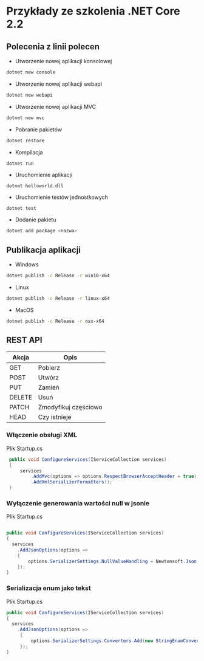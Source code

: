 # Przykłady ze szkolenia .NET Core 2.2

## Polecenia z linii polecen

* Utworzenie nowej aplikacji konsolowej

~~~ bash
dotnet new console
~~~~

* Utworzenie nowej aplikacji webapi

~~~ bash
dotnet new webapi
~~~~

* Utworzenie nowej aplikacji MVC

~~~ bash
dotnet new mvc
~~~~

* Pobranie pakietów

~~~ bash
dotnet restore
~~~~


* Kompilacja

~~~ bash
dotnet run
~~~~


* Uruchomienie aplikacji

~~~
dotnet helloworld.dll
~~~


* Uruchomienie testów jednostkowych
~~~
dotnet test
~~~

* Dodanie pakietu 
~~~ bash
dotnet add package <nazwa>
~~~

## Publikacja aplikacji

* Windows
~~~ bash
dotnet publish -c Release -r win10-x64
~~~

* Linux
~~~ bash
dotnet publish -c Release -r linux-x64
~~~

* MacOS
~~~ bash
dotnet publish -c Release -r osx-x64
~~~


## REST API

| Akcja  | Opis                  |
|--------|-----------------------|
| GET    | Pobierz               |
| POST   | Utwórz                |
| PUT    | Zamień                |
| DELETE | Usuń                  |
| PATCH  | Zmodyfikuj częściowo  |
| HEAD   | Czy istnieje          |



### Włączenie obsługi XML

Plik Startup.cs

~~~ csharp
 public void ConfigureServices(IServiceCollection services)
 {
     services
         .AddMvc(options => options.RespectBrowserAcceptHeader = true)
         .AddXmlSerializerFormatters();
 }
~~~


### Wyłączenie generowania wartości null w jsonie

Plik Startup.cs

~~~ csharp

public void ConfigureServices(IServiceCollection services)
{
  services
    .AddJsonOptions(options =>
    {
        options.SerializerSettings.NullValueHandling = Newtonsoft.Json.NullValueHandling.Ignore;            
    });
}
~~~

### Serializacja enum jako tekst 

Plik Startup.cs


~~~ csharp
public void ConfigureServices(IServiceCollection services)
{
  services
    .AddJsonOptions(options =>
     {
         options.SerializerSettings.Converters.Add(new StringEnumConverter(camelCaseText: true));                       
     });
}
~~~
